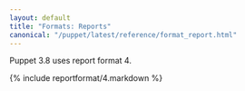 ```yaml
---
layout: default
title: "Formats: Reports"
canonical: "/puppet/latest/reference/format_report.html"
---
```



Puppet 3.8 uses report format 4.

{% include reportformat/4.markdown %}
